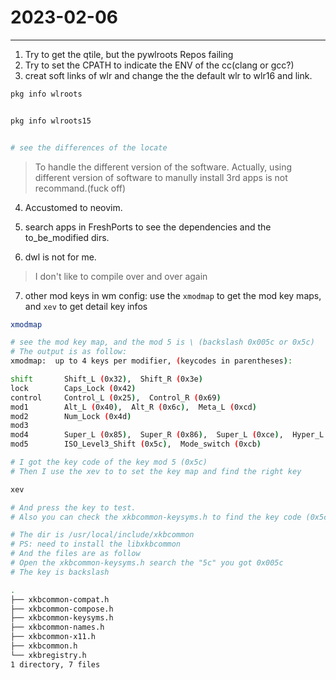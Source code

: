 # 2023-02-06
---

1. Try to get the qtile, but the pywlroots Repos failing
2. Try to set the CPATH to indicate the ENV of the cc(clang or gcc?)
3. creat soft links of wlr and change the the default wlr to wlr16 and link.

```bash
pkg info wlroots 


pkg info wlroots15 


# see the differences of the locate

```
> To handle the different version of the software.
> Actually, using different version of software to manully install 3rd apps is not recommand.(fuck off)

4. Accustomed to neovim.

5. search apps in FreshPorts to see the dependencies and the to\_be\_modified dirs.

6. dwl is not for me.

> I don't like to compile over and over again


7. other mod keys in wm config: use the `xmodmap` to get the mod key maps, and `xev` to get detail key infos

```bash
xmodmap

# see the mod key map, and the mod 5 is \ (backslash 0x005c or 0x5c)
# The output is as follow:
xmodmap:  up to 4 keys per modifier, (keycodes in parentheses):

shift       Shift_L (0x32),  Shift_R (0x3e)
lock        Caps_Lock (0x42)
control     Control_L (0x25),  Control_R (0x69)
mod1        Alt_L (0x40),  Alt_R (0x6c),  Meta_L (0xcd)
mod2        Num_Lock (0x4d)
mod3      
mod4        Super_L (0x85),  Super_R (0x86),  Super_L (0xce),  Hyper_L (0xcf)
mod5        ISO_Level3_Shift (0x5c),  Mode_switch (0xcb)

# I got the key code of the key mod 5 (0x5c)
# Then I use the xev to to set the key map and find the right key 

xev

# And press the key to test.
# Also you can check the xkbcommon-keysyms.h to find the key code (0x5c)

# The dir is /usr/local/include/xkbcommon
# PS: need to install the libxkbcommon
# And the files are as follow
# Open the xkbcommon-keysyms.h search the "5c" you got 0x005c
# The key is backslash

.
├── xkbcommon-compat.h
├── xkbcommon-compose.h
├── xkbcommon-keysyms.h
├── xkbcommon-names.h
├── xkbcommon-x11.h
├── xkbcommon.h
└── xkbregistry.h
1 directory, 7 files


```
